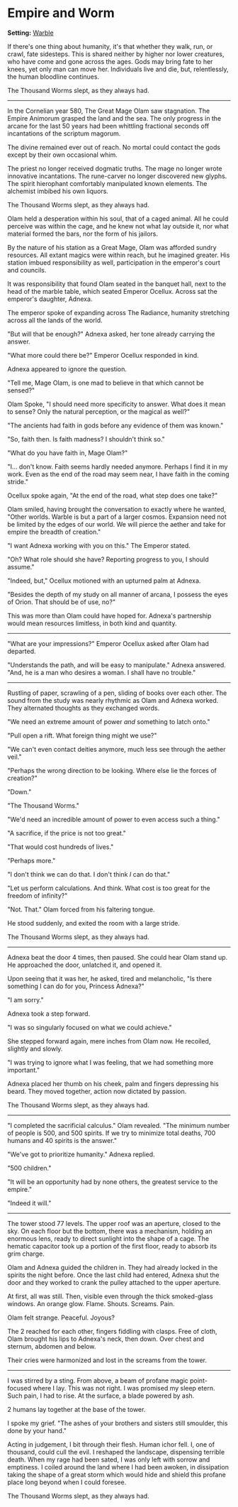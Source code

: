 # Empire and Worm

<meta property="og:description" content="If there's one thing about humanity, it's that whether they walk, run, or crawl, fate sidesteps.">

**Setting:** [Warble](../cosmology/conduits/warble/introduction.md)

If there's one thing about humanity, it's that whether they walk, run, or crawl, fate sidesteps. This is shared neither by higher nor lower creatures, who have come and gone across the ages. Gods may bring fate to her knees, yet only man can move her. Individuals live and die, but, relentlessly, the human bloodline continues.

The Thousand Worms slept, as they always had.

---

In the Cornelian year 580, The Great Mage Olam saw stagnation. The Empire Animorum grasped the land and the sea. The only progress in the arcane for the last 50 years had been whittling fractional seconds off incantations of the scriptum magorum.

The divine remained ever out of reach. No mortal could contact the gods except by their own occasional whim.

The priest no longer received dogmatic truths. The mage no longer wrote innovative incantations. The rune-carver no longer discovered new glyphs. The spirit hierophant comfortably manipulated known elements. The alchemist imbibed his own liquors.

The Thousand Worms slept, as they always had.

Olam held a desperation within his soul, that of a caged animal. All he could perceive was within the cage, and he knew not what lay outside it, nor what material formed the bars, nor the form of his jailors.

By the nature of his station as a Great Mage, Olam was afforded sundry resources. All extant magics were within reach, but he imagined greater. His station imbued responsibility as well, participation in the emperor's court and councils.

It was responsibility that found Olam seated in the banquet hall, next to the head of the marble table, which seated Emperor Ocellux. Across sat the emperor's daughter, Adnexa.

The emperor spoke of expanding across The Radiance, humanity stretching across all the lands of the world.

"But will that be enough?" Adnexa asked, her tone already carrying the answer.

"What more could there be?" Emperor Ocellux responded in kind.

Adnexa appeared to ignore the question.

"Tell me, Mage Olam, is one mad to believe in that which cannot be sensed?"

Olam Spoke, "I should need more specificity to answer. What does it mean to sense? Only the natural perception, or the magical as well?"

"The ancients had faith in gods before any evidence of them was known."

"So, faith then. Is faith madness? I shouldn't think so."

"What do you have faith in, Mage Olam?"

"I... don't know. Faith seems hardly needed anymore. Perhaps I find it in my work. Even as the end of the road may seem near, I have faith in the coming stride."

Ocellux spoke again, "At the end of the road, what step does one take?"

Olam smiled, having brought the conversation to exactly where he wanted, "Other worlds. Warble is but a part of a larger cosmos. Expansion need not be limited by the edges of our world. We will pierce the aether and take for empire the breadth of creation."

"I want Adnexa working with you on this." The Emperor stated.

"Oh? What role should she have? Reporting progress to you, I should assume."

"Indeed, but," Ocellux motioned with an upturned palm at Adnexa.

"Besides the depth of my study on all manner of arcana, I possess the eyes of Orion. That should be of use, no?"

This was more than Olam could have hoped for. Adnexa's partnership would mean resources limitless, in both kind and quantity.

---

"What are your impressions?" Emperor Ocellux asked after Olam had departed.

"Understands the path, and will be easy to manipulate." Adnexa answered. "And, he is a man who desires a woman. I shall have no trouble."

---

Rustling of paper, scrawling of a pen, sliding of books over each other. The sound from the study was nearly rhythmic as Olam and Adnexa worked. They alternated thoughts as they exchanged words.

"We need an extreme amount of power *and* something to latch onto."

"Pull open a rift. What foreign thing might we use?"

"We can't even contact deities anymore, much less see through the aether veil."

"Perhaps the wrong direction to be looking. Where else lie the forces of creation?"

"Down."

"The Thousand Worms."

"We'd need an incredible amount of power to even access such a thing."

"A sacrifice, if the price is not too great."

"That would cost hundreds of lives."

"Perhaps more."

"I don't think we can do that. I don't think *I* can do that."

"Let us perform calculations. And think. What cost is too great for the freedom of infinity?"

"Not. That." Olam forced from his faltering tongue.

He stood suddenly, and exited the room with a large stride.

The Thousand Worms slept, as they always had.

---

Adnexa beat the door 4 times, then paused. She could hear Olam stand up. He approached the door, unlatched it, and opened it.

Upon seeing that it was her, he asked, tired and melancholic, "Is there something I can do for you, Princess Adnexa?"

"I am sorry."

Adnexa took a step forward.

"I was so singularly focused on what we could achieve."

She stepped forward again, mere inches from Olam now. He recoiled, slightly and slowly.

"I was trying to ignore what I was feeling, that we had something more important."

Adnexa placed her thumb on his cheek, palm and fingers depressing his beard. They moved together, action now dictated by passion.

The Thousand Worms slept, as they always had.

---

"I completed the sacrificial calculus." Olam revealed. "The minimum number of people is 500, and 500 spirits. If we try to minimize total deaths, 700 humans and 40 spirits is the answer."

"We've got to prioritize humanity." Adnexa replied.

"500 children."

"It will be an opportunity had by none others, the greatest service to the empire."

"Indeed it will."

---

The tower stood 77 levels. The upper roof was an aperture, closed to the sky. On each floor but the bottom, there was a mechanism, holding an enormous lens, ready to direct sunlight into the shape of a cage. The hematic capacitor took up a portion of the first floor, ready to absorb its grim charge.

Olam and Adnexa guided the children in. They had already locked in the spirits the night before. Once the last child had entered, Adnexa shut the door and they worked to crank the pulley attached to the upper aperture.

At first, all was still. Then, visible even through the thick smoked-glass windows. An orange glow. Flame. Shouts. Screams. Pain.

Olam felt strange. Peaceful. Joyous?

The 2 reached for each other, fingers fiddling with clasps. Free of cloth, Olam brought his lips to Adnexa's neck, then down. Over chest and sternum, abdomen and below.

Their cries were harmonized and lost in the screams from the tower.

---

I was stirred by a sting. From above, a beam of profane magic point-focused where I lay. This was not right. I was promised my sleep etern. Such pain, I had to rise. At the surface, a blade powered by ash.

2 humans lay together at the base of the tower.

I spoke my grief. "The ashes of your brothers and sisters still smoulder, this done by your hand."

Acting in judgement, I bit through their flesh. Human ichor fell. I, one of thousand, could cull the evil. I reshaped the landscape, dispensing terrible death. When my rage had been sated, I was only left with sorrow and emptiness. I coiled around the land where I had been awoken, in dissipation taking the shape of a great storm which would hide and shield this profane place long beyond when I could foresee.

The Thousand Worms slept, as they always had.
